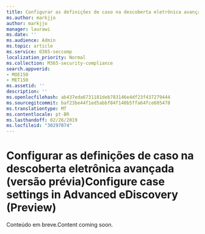 ```yaml
---
title: Configurar as definições de caso na descoberta eletrônica avançada (versão prévia)
ms.author: markjjo
author: markjjo
manager: laurawi
ms.date: ''
ms.audience: Admin
ms.topic: article
ms.service: O365-seccomp
localization_priority: Normal
ms.collection: M365-security-compliance
search.appverid:
- MOE150
- MET150
ms.assetid: ''
description: ''
ms.openlocfilehash: ab437eda6731181deb783146e4df23f437279444
ms.sourcegitcommit: baf23be44f1ed5abbf84f140b5ffa64fce605478
ms.translationtype: MT
ms.contentlocale: pt-BR
ms.lasthandoff: 02/26/2019
ms.locfileid: "30297074"
---
```

# <a name="configure-case-settings-in-advanced-ediscovery-preview"></a><span data-ttu-id="37525-102">Configurar as definições de caso na descoberta eletrônica avançada (versão prévia)</span><span class="sxs-lookup"><span data-stu-id="37525-102">Configure case settings in Advanced eDiscovery (Preview)</span></span>

<span data-ttu-id="37525-103">Conteúdo em breve.</span><span class="sxs-lookup"><span data-stu-id="37525-103">Content coming soon.</span></span>